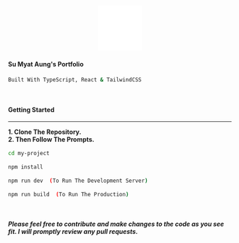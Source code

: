 <div align="center">
  <img alt="Logo" src="./src/assets/logo/logo.svg" width="100" />
</div>

  
#### Su Myat Aung's Portfolio

````bash 
Built With TypeScript, React & TailwindCSS
````

<br />

#### Getting Started

<hr />

**1. Clone The Repository.** <br />
**2. Then Follow The Prompts.**

````bash 
cd my-project
````

````bash
npm install
````

````bash
npm run dev  (To Run The Development Server)
````

````bash
npm run build  (To Run The Production)
````


<br />

##### Please feel free to contribute and make changes to the code as you see fit. I will promptly review any pull requests.

   
    
